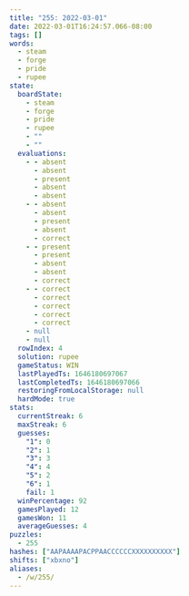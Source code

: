 ```yaml
---
title: "255: 2022-03-01"
date: 2022-03-01T16:24:57.066-08:00
tags: []
words:
  - steam
  - forge
  - pride
  - rupee
state:
  boardState:
    - steam
    - forge
    - pride
    - rupee
    - ""
    - ""
  evaluations:
    - - absent
      - absent
      - present
      - absent
      - absent
    - - absent
      - absent
      - present
      - absent
      - correct
    - - present
      - present
      - absent
      - absent
      - correct
    - - correct
      - correct
      - correct
      - correct
      - correct
    - null
    - null
  rowIndex: 4
  solution: rupee
  gameStatus: WIN
  lastPlayedTs: 1646180697067
  lastCompletedTs: 1646180697066
  restoringFromLocalStorage: null
  hardMode: true
stats:
  currentStreak: 6
  maxStreak: 6
  guesses:
    "1": 0
    "2": 1
    "3": 3
    "4": 4
    "5": 2
    "6": 1
    fail: 1
  winPercentage: 92
  gamesPlayed: 12
  gamesWon: 11
  averageGuesses: 4
puzzles:
  - 255
hashes: ["AAPAAAAPACPPAACCCCCCXXXXXXXXXX"]
shifts: ["xbxno"]
aliases:
  - /w/255/
---
```

<!-- more -->
